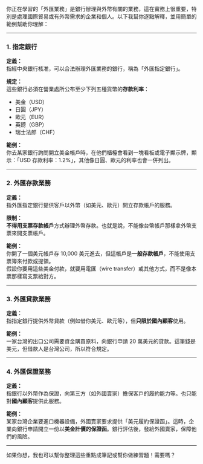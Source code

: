 你正在學習的「外匯業務」是銀行辦理與外幣有關的業務，這在實務上很重要，特別是處理國際貿易或有外幣需求的企業和個人。以下我幫你逐點解釋，並用簡單的範例幫助你理解：

---

### 1. **指定銀行**
**定義：**  
指經中央銀行核准，可以合法辦理外匯業務的銀行，稱為「外匯指定銀行」。

**規定：**  
這些銀行必須在營業處所公布至少下列五種貨幣的**存款利率**：  
- 美金（USD）  
- 日圓（JPY）  
- 歐元（EUR）  
- 英鎊（GBP）  
- 瑞士法郎（CHF）

**範例：**  
你去某家銀行詢問開立美金帳戶時，在他們櫃檯會看到一塊看板或電子顯示牌，顯示：「USD 存款利率：1.2%」，其他像日圓、歐元的利率也會一併列出。

---

### 2. **外匯存款業務**
**定義：**  
指外匯指定銀行提供客戶以外幣（如美元、歐元）開立存款帳戶的服務。

**限制：**  
**不得用支票存款帳戶**方式辦理外幣存款。也就是說，不能像台幣帳戶那樣拿外幣支票來開支票帳戶。

**範例：**  
你開了一個美元帳戶存 10,000 美元進去，但這帳戶是**一般存款帳戶**，不能使用支票簿來付款或提領。  
假設你要用這些美金付款，就要用電匯（wire transfer）或其他方式，而不是像本票那樣寫支票給對方。

---

### 3. **外匯貸款業務**
**定義：**  
指指定銀行提供外幣貸款（例如借你美元、歐元等），但**只限於國內顧客**使用。

**範例：**  
一家台灣的出口公司需要資金購買原料，向銀行申請 20 萬美元的貸款。這筆錢是美元，但借款人是台灣公司，所以符合規定。

---

### 4. **外匯保證業務**
**定義：**  
指銀行以外幣作為保證，向第三方（如外國賣家）擔保客戶的履約能力等。也只能對**國內顧客**提供此服務。

**範例：**  
某家台灣企業要進口機器設備，外國賣家要求提供「美元履約保證函」。這時，企業向銀行申請開立一份以**美金計價的保證函**。銀行評估後，發給外國賣家，保障他們的風險。

---

如果你想，我也可以幫你整理這些重點成筆記或幫你做練習題！需要嗎？